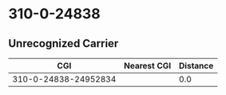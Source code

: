 # 310-0-24838
## Unrecognized Carrier


| CGI | Nearest CGI | Distance |
|-----|-------------|----------|
| 310-0-24838-24952834 |  | 0.0 |

